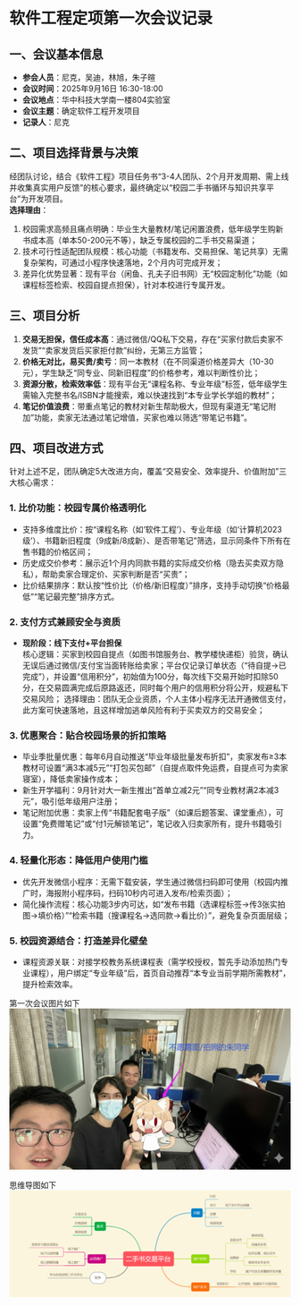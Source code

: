 # 软件工程定项第一次会议记录
## 一、会议基本信息
- **参会人员**：尼克，吴迪，林旭，朱子暄
- **会议时间**：2025年9月16日 16:30-18:00
- **会议地点**：华中科技大学南一楼804实验室
- **会议主题**：确定软件工程开发项目
- **记录人**：尼克


## 二、项目选择背景与决策
经团队讨论，结合《软件工程》项目任务书“3-4人团队、2个月开发周期、需上线并收集真实用户反馈”的核心要求，最终确定以“校园二手书循环与知识共享平台”为开发项目。  
**选择理由**：  
1. 校园需求高频且痛点明确：毕业生大量教材/笔记闲置浪费，低年级学生购新书成本高（单本50-200元不等），缺乏专属校园的二手书交易渠道；  
2. 技术可行性适配团队规模：核心功能（书籍发布、交易担保、笔记共享）无需复杂架构，可通过小程序快速落地，2个月内可完成开发；  
3. 差异化优势显著：现有平台（闲鱼、孔夫子旧书网）无“校园定制化”功能（如课程标签检索、校园自提点担保），针对本校进行专属开发。


## 三、项目分析

1. **交易无担保，信任成本高**：通过微信/QQ私下交易，存在“买家付款后卖家不发货”“卖家发货后买家拒付款”纠纷，无第三方监管；  
3. **价格无对比，易买贵/卖亏**：同一本教材（在不同渠道价格差异大（10-30元），学生缺乏“同专业、同新旧程度”的价格参考，难以判断性价比；  
4. **资源分散，检索效率低**：现有平台无“课程名称、专业年级”标签，低年级学生需输入完整书名/ISBN才能搜索，难以快速找到“本专业学长学姐的教材”；  
5. **笔记价值浪费**：带重点笔记的教材对新生帮助极大，但现有渠道无“笔记附加”功能，卖家无法通过笔记增值，买家也难以筛选“带笔记书籍”。


## 四、项目改进方式
针对上述不足，团队确定5大改进方向，覆盖“交易安全、效率提升、价值附加”三大核心需求：  

### 1. 比价功能：校园专属价格透明化
- 支持多维度比价：按“课程名称（如‘软件工程’）、专业年级（如‘计算机2023级’）、书籍新旧程度（9成新/8成新）、是否带笔记”筛选，显示同条件下所有在售书籍的价格区间；  
- 历史成交价参考：展示近1个月内同款书籍的实际成交价格（隐去买卖双方隐私），帮助卖家合理定价、买家判断是否“买贵”；  
- 比价结果排序：默认按“性价比（价格/新旧程度）”排序，支持手动切换“价格最低”“笔记最完整”排序方式。

### 2. 支付方式兼顾安全与资质
- **现阶段：线下支付+平台担保**  
  核心逻辑：买家到校园自提点（如图书馆服务台、教学楼快递柜）验货，确认无误后通过微信/支付宝当面转账给卖家；平台仅记录订单状态（“待自提→已完成”），并设置“信用积分”，初始值为100分，每次线下交易开始时扣除50分，在交易圆满完成后原路返还，同时每个用户的信用积分将公开，规避私下交易风险；
  选择理由：团队无企业资质，个人主体小程序无法开通微信支付，此方案可快速落地，且这样增加逃单风险有利于买卖双方的交易安全；  

### 3. 优惠聚合：贴合校园场景的折扣策略
- 毕业季批量优惠：每年6月自动推送“毕业年级批量发布折扣”，卖家发布≥3本教材可设置“满3本减5元”“打包买包邮”（自提点取件免运费，自提点可为卖家寝室），降低卖家操作成本；  
- 新生开学福利：9月针对大一新生推出“首单立减2元”“同专业教材满2本减3元”，吸引低年级用户注册；  
- 笔记附加优惠：卖家上传“书籍配套电子版”（如课后题答案、课堂重点），可设置“免费赠笔记”或“付1元解锁笔记”，笔记收入归卖家所有，提升书籍吸引力。

### 4. 轻量化形态：降低用户使用门槛
- 优先开发微信小程序：无需下载安装，学生通过微信扫码即可使用（校园内推广时，海报附小程序码，扫码10秒内可进入发布/检索页面）；  
- 简化操作流程：核心功能3步内可达，如“发布书籍（选课程标签→传3张实拍图→填价格）”“检索书籍（搜课程名→选同款→看比价）”，避免复杂页面层级；  


### 5. 校园资源结合：打造差异化壁垒  
- 课程资源关联：对接学校教务系统课程表（需学校授权，暂先手动添加热门专业课程），用户绑定“专业年级”后，首页自动推荐“本专业当前学期所需教材”，提升检索效率。

第一次会议图片如下
![第一次会议图片](./images/第一次会议照片.png)

思维导图如下
![第一次会议思维导图](./images/思维导图.png
)
 
 